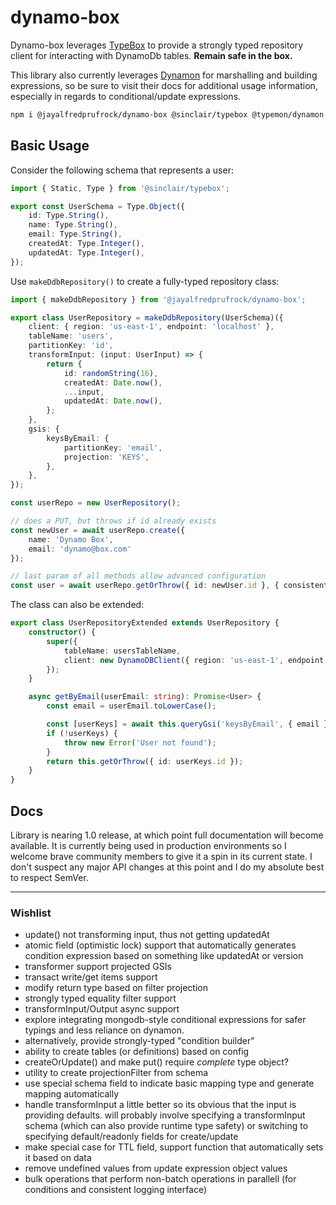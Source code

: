 # dynamo-box

Dynamo-box leverages [TypeBox](https://github.com/sinclairzx81/typebox) to provide a strongly typed repository client for interacting with DynamoDb tables. **Remain safe in the box.**

This library also currently leverages [Dynamon](https://gitlab.com/monster-space-network/typemon/dynamon) for marshalling and building expressions, so be sure to visit their docs for additional usage information, especially in regards to conditional/update expressions.

```sh
npm i @jayalfredprufrock/dynamo-box @sinclair/typebox @typemon/dynamon
```

## Basic Usage

Consider the following schema that represents a user:

```typescript
import { Static, Type } from '@sinclair/typebox';

export const UserSchema = Type.Object({
    id: Type.String(),
    name: Type.String(),
    email: Type.String(),
    createdAt: Type.Integer(),
    updatedAt: Type.Integer(),
});
```

Use `makeDdbRepository()` to create a fully-typed repository class:

```typescript
import { makeDdbRepository } from '@jayalfredprufrock/dynamo-box';

export class UserRepository = makeDdbRepository(UserSchema)({
    client: { region: 'us-east-1', endpoint: 'localhost' },
    tableName: 'users',
    partitionKey: 'id',
    transformInput: (input: UserInput) => {
        return {
            id: randomString(16),
            createdAt: Date.now(),
            ...input,
            updatedAt: Date.now(),
        };
    },
    gsis: {
        keysByEmail: {
            partitionKey: 'email',
            projection: 'KEYS',
        },
    },
});

const userRepo = new UserRepository();

// does a PUT, but throws if id already exists
const newUser = await userRepo.create({
    name: 'Dynamo Box',
    email: 'dynamo@box.com'
});

// last param of all methods allow advanced configuration
const user = await userRepo.getOrThrow({ id: newUser.id }, { consistentRead: true });

```

The class can also be extended:

```typescript
export class UserRepositoryExtended extends UserRepository {
    constructor() {
        super({
            tableName: usersTableName,
            client: new DynamoDBClient({ region: 'us-east-1', endpoint: 'localhost' }),
        });
    }

    async getByEmail(userEmail: string): Promise<User> {
        const email = userEmail.toLowerCase();

        const [userKeys] = await this.queryGsi('keysByEmail', { email });
        if (!userKeys) {
            throw new Error('User not found');
        }
        return this.getOrThrow({ id: userKeys.id });
    }
}
```

## Docs

Library is nearing 1.0 release, at which point full documentation will become available.
It is currently being used in production environments so I welcome brave community members to give it a spin in its current state. I don't suspect any major API changes at this point and I do my absolute best to respect SemVer.

---

### Wishlist

-   update() not transforming input, thus not getting updatedAt
-   atomic field (optimistic lock) support that automatically generates condition expression based on something like updatedAt or version
-   transformer support projected GSIs
-   transact write/get items support
-   modify return type based on filter projection
-   strongly typed equality filter support
-   transformInput/Output async support
-   explore integrating mongodb-style conditional expressions
    for safer typings and less reliance on dynamon.
-   alternatively, provide strongly-typed "condition builder"
-   ability to create tables (or definitions) based on config
-   createOrUpdate() and make put() require _complete_ type object?
-   utility to create projectionFilter from schema
-   use special schema field to indicate basic mapping type and generate mapping automatically
-   handle transformInput a little better so its obvious that the input is providing defaults.
    will probably involve specifying a transformInput schema (which can also provide runtime type safety)
    or switching to specifying default/readonly fields for create/update
-   make special case for TTL field, support function that automatically sets it based on data
-   remove undefined values from update expression object values
-   bulk operations that perform non-batch operations in parallell (for conditions and consistent logging interface)
